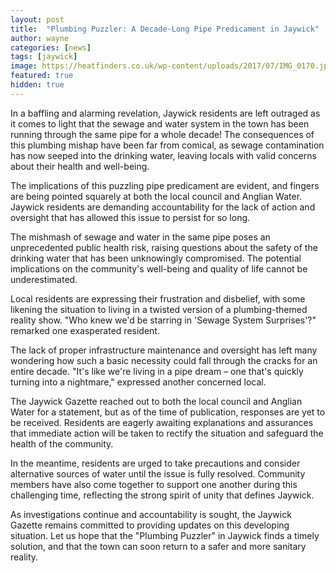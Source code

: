 ```yaml
---
layout: post
title:  "Plumbing Puzzler: A Decade-Long Pipe Predicament in Jaywick"
author: wayne
categories: [news]
tags: [jaywick]
image: https://heatfinders.co.uk/wp-content/uploads/2017/07/IMG_0170.jpg
featured: true
hidden: true
---
```


In a baffling and alarming revelation, Jaywick residents are left outraged as it comes to light that the sewage and water system in the town has been running through the same pipe for a whole decade! The consequences of this plumbing mishap have been far from comical, as sewage contamination has now seeped into the drinking water, leaving locals with valid concerns about their health and well-being.

The implications of this puzzling pipe predicament are evident, and fingers are being pointed squarely at both the local council and Anglian Water. Jaywick residents are demanding accountability for the lack of action and oversight that has allowed this issue to persist for so long.

The mishmash of sewage and water in the same pipe poses an unprecedented public health risk, raising questions about the safety of the drinking water that has been unknowingly compromised. The potential implications on the community's well-being and quality of life cannot be underestimated.

Local residents are expressing their frustration and disbelief, with some likening the situation to living in a twisted version of a plumbing-themed reality show. "Who knew we'd be starring in 'Sewage System Surprises'?" remarked one exasperated resident.

The lack of proper infrastructure maintenance and oversight has left many wondering how such a basic necessity could fall through the cracks for an entire decade. "It's like we're living in a pipe dream – one that's quickly turning into a nightmare," expressed another concerned local.

The Jaywick Gazette reached out to both the local council and Anglian Water for a statement, but as of the time of publication, responses are yet to be received. Residents are eagerly awaiting explanations and assurances that immediate action will be taken to rectify the situation and safeguard the health of the community.

In the meantime, residents are urged to take precautions and consider alternative sources of water until the issue is fully resolved. Community members have also come together to support one another during this challenging time, reflecting the strong spirit of unity that defines Jaywick.

As investigations continue and accountability is sought, the Jaywick Gazette remains committed to providing updates on this developing situation. Let us hope that the "Plumbing Puzzler" in Jaywick finds a timely solution, and that the town can soon return to a safer and more sanitary reality.
